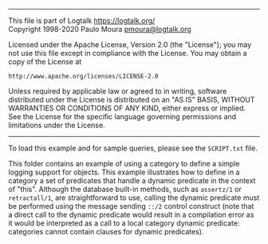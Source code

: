 ________________________________________________________________________

This file is part of Logtalk <https://logtalk.org/>  
Copyright 1998-2020 Paulo Moura <pmoura@logtalk.org>

Licensed under the Apache License, Version 2.0 (the "License");
you may not use this file except in compliance with the License.
You may obtain a copy of the License at

    http://www.apache.org/licenses/LICENSE-2.0

Unless required by applicable law or agreed to in writing, software
distributed under the License is distributed on an "AS IS" BASIS,
WITHOUT WARRANTIES OR CONDITIONS OF ANY KIND, either express or implied.
See the License for the specific language governing permissions and
limitations under the License.
________________________________________________________________________


To load this example and for sample queries, please see the `SCRIPT.txt`
file.

This folder contains an example of using a category to define a simple 
logging support for objects. This example illustrates how to define in 
a category a set of predicates that handle a dynamic predicate in the 
context of "this". Although the database built-in methods, such as 
`assertz/1` or `retractall/1`, are straightforward to use, calling the 
dynamic predicate must be performed using the message sending `::/2` 
control construct (note that a direct call to the dynamic predicate 
would result in a compilation error as it would be interpreted as a 
call to a local category dynamic predicate: categories cannot contain
clauses for dynamic predicates).
